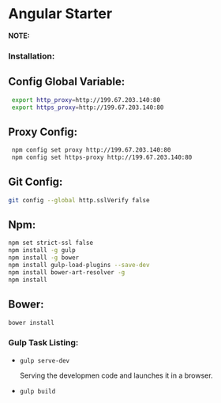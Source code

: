 Angular Starter
=================================


**NOTE:** 



### Installation: 


## Config Global Variable:
```bash
 export http_proxy=http://199.67.203.140:80
 export https_proxy=http://199.67.203.140:80
```
 

## Proxy Config:
```bash
 npm config set proxy http://199.67.203.140:80
 npm config set https-proxy http://199.67.203.140:80
```


## Git Config:
```bash
git config --global http.sslVerify false
```

## Npm:
```bash
npm set strict-ssl false
npm install -g gulp
npm install -g bower
npm install gulp-load-plugins --save-dev
npm install bower-art-resolver -g
npm install
```


## Bower:
 ```bash
 bower install
 ```


###  Gulp Task Listing:


- `gulp serve-dev`
	
	Serving the developmen code and launches it in a browser.

- `gulp build`






